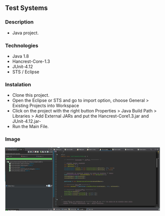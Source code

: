 ## Test Systems

### Description

- Java project.

### Technologies

- Java 1.8
- Hancrest-Core-1.3
- JUnit-4.12
- STS / Eclipse

### Instalation

- Clone this project.
- Open the Eclipse or STS and go to import option, choose General > Existing Projects into Workspace
- Click on the project with the right button Properties > Java Build Path > Libraries > Add External JARs and put the Hancrest-Core1.3.jar and JUnit-4.12.jar-
- Run the Main File.

### Image

<p align="center">
  <img src="https://github.com/eduardotks/java_test_software/blob/main/TestBankSystem/imagens/capa.jpg">
</p>

